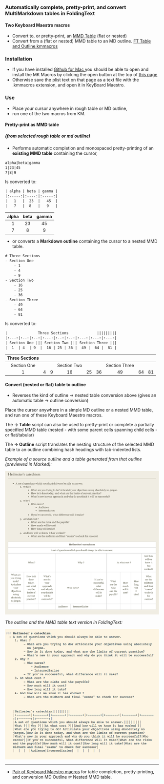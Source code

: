 
### Automatically complete, pretty-print, and convert MultiMarkdown tables in FoldingText

#### Two Keyboard Maestro macros
- Convert to, or pretty-print, an [MMD Table](https://github.com/fletcher/MultiMarkdown/wiki/MultiMarkdown-Syntax-Guide#tables) (flat or nested)
- Convert from a (flat or nested) MMD table to an MD outline.
[FT Table and Outline.kmmacros](./FT%20Table%20and%20Outline.kmmacros)


### Installation
- If you have installed [Github for Mac ](https://mac.github.com) you should be able to open and install the MK Macros by clicking the open button at the top of [this page]((./FT%20Table%20and%20Outline.kmmacros))
- Otherwise save the plist text on that page as a text file with the .kmmacros extension, and open it in KeyBoard Maestro. 
### Use
- Place your cursor anywhere in rough table or MD outline,
- run one of the two macros from KM.

#### Pretty-print as MMD table 
##### (from selected rough table or md outline)
 
- Performs automatic completion and monospaced pretty-printing of an **existing MMD table** containing the cursor,

```
alpha|beta|gamma
1|23|45
7|8|9
```

Is converted to:

```
| alpha | beta | gamma |  
|:-----:|:----:|:-----:|  
|   1   |  23  |   45  |  
|   7   |  8   |   9   |  
```

| alpha | beta | gamma |  
|:-----:|:----:|:-----:|  
|   1   |  23  |   45  |  
|   7   |  8   |   9   |  


- or converts a **Markdown outline** containing the cursor to a nested MMD table.

```
# Three Sections
- Section One
	- 1
	- 4
	- 9
- Section Two
	- 16
	- 25
	- 36
- Section Three
	- 49
	- 64
	- 81
```

Is converted to:

```
|              Three Sections             |||||||||  
|:---:|:--:|:--:|:---:|:--:|:--:|:---:|:---:|:---:|  
| Section One ||| Section Two ||| Section Three |||  
|  1  | 4  | 9  |  16 | 25 | 36 |  49 |  64 |  81 |  
```

|              Three Sections             |||||||||  
|:---:|:--:|:--:|:---:|:--:|:--:|:---:|:---:|:---:|  
| Section One ||| Section Two ||| Section Three |||  
|  1  | 4  | 9  |  16 | 25 | 36 |  49 |  64 |  81 |  




#### Convert (nested or flat) table to outline

- Reverses the kind of outline → nested table conversion above (gives an automatic table → outline conversion)

Place the cursor anywhere in a simple MD outline or a nested MMD table, and run one of these Keyboard Maestro macros.

The **→ Table** script can also be used to pretty-print or complete a partially specified MMD table (nested - with some parent cells spanning child cells - or flat/tabular)

The **→ Outline** script translates the nesting structure of the selected MMD table to an outline combining hash headings with tab-indented lists.


*Example of a source outline and a table generated from that outline (previewed in Marked):*

![HTML table from outline](./NestedTablePreview.png)


*The outline and the MMD table text version in FoldingText:*

![MMD table from outline](./OutlineAndMMDTable.png)


***

- [Pair of Keyboard Maestro macros](./FT%20Table%20and%20Outline.kmmacros) for table completion, pretty-printing, and conversion MD Outline ⇄ Nested MMD table. 

